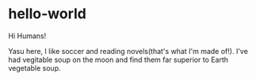 # hello-world

Hi Humans!

Yasu here, I like soccer and reading novels(that's what I'm made of!).
I've had vegitable soup on the moon and find them far superior to Earth vegetable soup.
